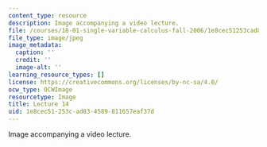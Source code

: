 ```yaml
---
content_type: resource
description: Image accompanying a video lecture.
file: /courses/18-01-single-variable-calculus-fall-2006/1e8cec51253cad834589811657eaf37d_lec14.jpg
file_type: image/jpeg
image_metadata:
  caption: ''
  credit: ''
  image-alt: ''
learning_resource_types: []
license: https://creativecommons.org/licenses/by-nc-sa/4.0/
ocw_type: OCWImage
resourcetype: Image
title: Lecture 14
uid: 1e8cec51-253c-ad83-4589-811657eaf37d
---
```

Image accompanying a video lecture.